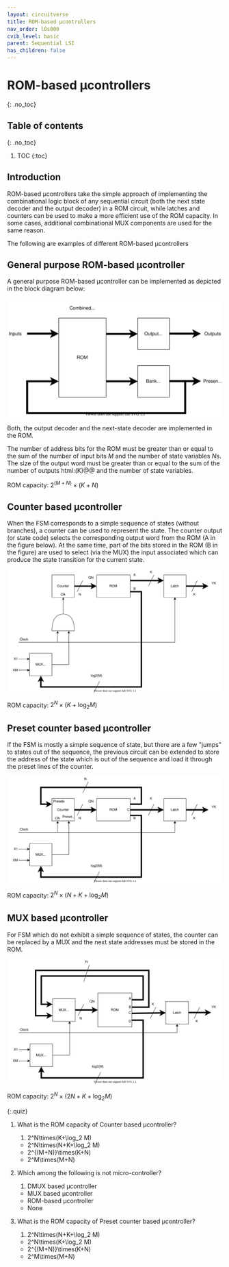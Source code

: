 ```yaml
---
layout: circuitverse
title: ROM-based µcontrollers
nav_order: l0s000
cvib_level: basic
parent: Sequential LSI
has_children: false
---
```



# ROM-based µcontrollers
{: .no_toc}


## Table of contents
{: .no_toc}

1. TOC
{:toc}


## Introduction

ROM-based µcontrollers take the simple approach of implementing the combinational logic block of any sequential circuit (both the next state decoder and the output decoder) in a ROM circuit, while latches and counters can be used to make a more efficient use of the ROM capacity. In some cases, additional combinational MUX components are used for the same reason.

The following are examples of different ROM-based µcontrollers


## General purpose ROM-based µcontroller

A general purpose ROM-based µcontroller can be implemented as depicted in the block diagram below:

![General purpose ROM-based microcontroller](/assets/images/seq/rom_general.svg)

Both, the output decoder and the next-state decoder are implemented in the ROM.

The number of address bits for the ROM must be greater than or equal to the sum of the number of input bits $M$ and the number of state variables $N$s. The size of the output word must be greater than or equal to the sum of the number of outputs html:\(K\)@@ and the number of state variables.

ROM capacity: $2^{(M+N)}\times (K+N)$


## Counter based µcontroller

When the FSM corresponds to a simple sequence of states (without branches), a counter can be used to represent the state. The counter output (or state code) selects the corresponding output word from the ROM (A in the figure below). At the same time, part of the bits stored in the ROM (B in the figure) are used to select (via the MUX) the input associated which can produce the state transition for the current state.

![Counter based microcontroller](/assets/images/seq/rom_counter.svg)

ROM capacity: $2^N \times (K+\log_2 M)$


## Preset counter based µcontroller

If the FSM is mostly a simple sequence of state, but there are a few "jumps" to states out of the sequence, the previous circuit can be extended to store the address of the state which is out of the sequence and load it through the preset lines of the counter.

![Preset counter based microcontroller](/assets/images/seq/rom_preset_counter.svg)

ROM capacity: $2^N \times (N+K+\log_2 M)$


## MUX based µcontroller

For FSM which do not exhibit a simple sequence of states, the counter can be replaced by a MUX and the next state addresses must be stored in the ROM.

![MUX based microcontroller](/assets/images/seq/rom_mux.svg)

ROM capacity: $2^N \times (2N+K+\log_2 M)$

{:.quiz}

1. What is the ROM capacity of Counter based µcontroller?
   1. 2^N\times(K+\log_2 M)
   * 2^N\times(N+K+\log_2 M)
   * 2^{(M+N)}\times(K+N)
   * 2^M\times(M+N)

2. Which among the following is not micro-controller?
   1. DMUX based µcontroller
   * MUX based µcontroller
   * ROM-based µcontroller
   * None

3. What is the ROM capacity of Preset counter based µcontroller?
   1. 2^N\times(N+K+\log_2 M)
   * 2^N\times(K+\log_2 M)
   * 2^{(M+N)}\times(K+N)
   * 2^M\times(M+N)
